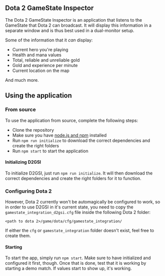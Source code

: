 ## Dota 2 GameState Inspector
The Dota 2 GameState Inspector is an application that listens to the GameState that Dota 2 can broadcast. It will display this information in a separate window and is thus best used in a dual-monitor setup.

Some of the information that it *can* display:
* Current hero you're playing
* Health and mana values
* Total, reliable and unreliable gold
* Gold and experience per minute
* Current location on the map

And much more.

## Using the application
### From source
To use the application from source, complete the following steps:
* Clone the repository
* Make sure you have [node.js and npm](https://nodejs.org/en/) installed
* Run ``npm run initialize`` to download the correct dependencies and create the right folders
* Run ``npm start`` to start the application

#### Initializing D2GSI
To initialize D2GSI, just run ``npm run initialize``. It will then download the correct dependencies and create the right folders for it to function.

### Configuring Dota 2
However, Dota 2 currently won't be automagically be configured to work, so in order to use D2GSI in it's current state, you need to copy the `gamestate_integration_d2gsi.cfg` file inside the following Dota 2 folder:
```
<path to dota 2>/game/dota/cfg/gamestate_integration/
```

If either the ``cfg`` or ``gamestate_integration`` folder doesn't exist, feel free to create them.

#### Starting
To start the app, simply run ``npm start``. Make sure to have initialized and configured it first, though. Once that is done, test that it is working by starting a demo match. If values start to show up, it's working.

